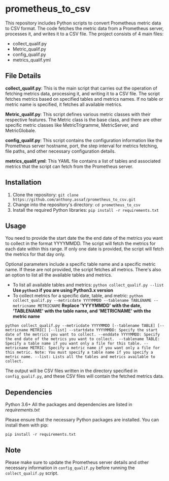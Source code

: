 # prometheus_to_csv
This repository includes Python scripts to convert Prometheus metric data to CSV format. The code fetches the metric data from a Prometheus server, processes it, and writes it to a CSV file. The project consists of 4 main files:


- collect_qualif.py
- Metric_qualif.py
- config_qualif.py
- metrics_qualif.yml

## File Details
**collect_qualif.py**: This is the main script that carries out the operation of fetching metrics data, processing it, and writing it to a CSV file. The script fetches metrics based on specified tables and metrics names. If no table or metric name is specified, it fetches all available metrics.

**Metric_qualif.py**: This script defines various metric classes with their respective features. The Metric class is the base class, and there are other specific metric classes like MetricTrigramme, MetricServer, and MetricGlobale.

**config_qualif.py**: This script contains the configuration information like the Prometheus server hostname, port, the step interval for metrics fetching, file paths, and other necessary configuration details.

**metrics_qualif.yml**: This YAML file contains a list of tables and associated metrics that the script can fetch from the Prometheus server.

## Installation 
1. Clone the repository:
`git clone https://github.com/anthony.assaf/prometheus_to_csv.git`
2. Change into the repository's directory:
`cd prometheus_to_csv` 
3. Install the required Python libraries:
`pip install -r requirements.txt`


## Usage
You need to provide the start date the the end date of the metrics you want to collect in the format YYYYMMDD. The script will fetch the metrics for each date within this range. If only one date is provided, the script will fetch the metrics for that day only. 

Optional parameters include a specific table name and a specific metric name. If these are not provided, the script fetches all metrics. There's also an option to list all the available tables and metrics.

- To list all available tables and metrics: 
`python collect_qualif.py --list`
**Use `python3` if you are using Python3.x version**
- To collect metrics for a specific date, table, and metric:
`python collect_qualif.py --metricdate YYYYMMDD --tablename TABLENAME --metricname METRICNAME`
**Replace 'YYYYMMDD' with the date, 'TABLENAME' with the table name, and 'METRICNAME' with the metric name** 

`python collect_qualif.py --metricdate YYYYMMDD [--tablename TABLE] [--metricname METRIC] [--list]
--startdate YYYYMMDD: Specify the start date of the metrics you want to collect.
--enddate YYYYMMDD: Specify the end date of the metrics you want to collect. 
--tablename TABLE: Specify a table name if you want only a file for this table.
--metricname METRIC: Specify a metric name if you want only a file for this metric. Note: You must specify a table name if you specify a metric name.
--list: Lists all the tables and metrics available to collect.`

The output will be CSV files written in the directory specified in `config_qualif.py`, and these CSV files will contain the fetched metrics data.

## Dependencies
Python 3.6+
All the packages and dependencies are listed in *requirements.txt*

Please ensure that the necessary Python packages are installed. You can install them with pip:

`pip install -r requirements.txt`

## Note

Please make sure to update the Prometheus server details and other necessary information in `config_qualif.py` before running the `collect_qualif.py` script.
